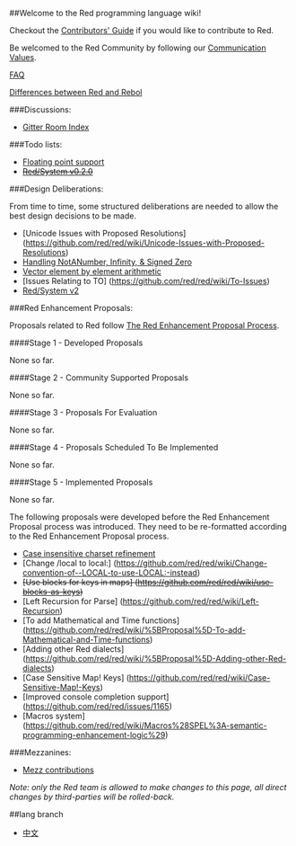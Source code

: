 ##Welcome to the Red programming language wiki!

Checkout the [Contributors' Guide](https://github.com/red/red/wiki/Contributor-Guidelines) if you would like to contribute to Red.

Be welcomed to the Red Community by following our [Communication Values](https://github.com/red/red/wiki/Community-Communication-Values).

[FAQ](https://github.com/red/red/wiki/FAQ)

[Differences between Red and Rebol](https://github.com/red/red/wiki/Differences-between-Red-and-Rebol)

###Discussions:
* [Gitter Room Index](https://github.com/red/red/wiki/Gitter-Room-Index)

###Todo lists:
* [Floating point support](https://github.com/red/red/wiki/Red-floating-point-support)
* <strike>[Red/System v0.2.0](https://github.com/dockimbel/Red/wiki/Red-System-v0.2.0-todo-list)</strike>

###Design Deliberations:

From time to time, some structured deliberations are needed to allow the best design decisions to be made.
* [Unicode Issues with Proposed Resolutions] (https://github.com/red/red/wiki/Unicode-Issues-with-Proposed-Resolutions)
* [Handling NotANumber, Infinity, & Signed Zero](https://github.com/red/red/wiki/The-Handling-of-NaNs,-INFs-and-signed-zeros.)
* [Vector element by element arithmetic ](https://github.com/red/red/wiki/Vector-Element-by-Element-Arithmetic)
* [Issues Relating to TO] (https://github.com/red/red/wiki/To-Issues)
* [Red/System v2](https://github.com/dockimbel/Red/wiki/Red-System-v2-Wish-List)

###Red Enhancement Proposals:

Proposals related to Red follow [The Red Enhancement Proposal Process](https://github.com/red/red/wiki/Red-Enhancement-Proposal-Process).

####Stage 1 - Developed Proposals

None so far.

####Stage 2 - Community Supported Proposals

None so far.

####Stage 3 - Proposals For Evaluation

None so far.

####Stage 4 - Proposals Scheduled To Be Implemented

None so far.

####Stage 5 - Implemented Proposals

None so far.

The following proposals were developed before the Red Enhancement Proposal process was introduced. They need to be re-formatted according to the Red Enhancement Proposal process.

* [Case insensitive charset refinement](https://github.com/red/red/wiki/Add-a-Refinement-to-the-charset-function-to-make-a-case-insensitive-bitset!)
* [Change /local to local:] (https://github.com/red/red/wiki/Change-convention-of--LOCAL-to-use-LOCAL:-instead)
* <strike>[Use blocks for keys in maps] (https://github.com/red/red/wiki/use-blocks-as-keys)</strike>
* [Left Recursion for Parse] (https://github.com/red/red/wiki/Left-Recursion)
* [To add Mathematical and Time functions] (https://github.com/red/red/wiki/%5BProposal%5D-To-add-Mathematical-and-Time-functions)
* [Adding other Red dialects] (https://github.com/red/red/wiki/%5BProposal%5D-Adding-other-Red-dialects)
* [Case Sensitive Map! Keys] (https://github.com/red/red/wiki/Case-Sensitive-Map!-Keys)
* [Improved console completion support] (https://github.com/red/red/issues/1165)
* [Macros system] (https://github.com/red/red/wiki/Macros%28SPEL%3A-semantic-programming-enhancement-logic%29)

###Mezzanines:
* [Mezz contributions](https://github.com/red/red/wiki/mezzanines)

*Note: only the Red team is allowed to make changes to this page, all direct changes by third-parties will be rolled-back.*

##lang branch
* [中文](https://github.com/red/red/wiki/%E4%B8%AD%E6%96%87%E6%89%8B%E5%86%8C)